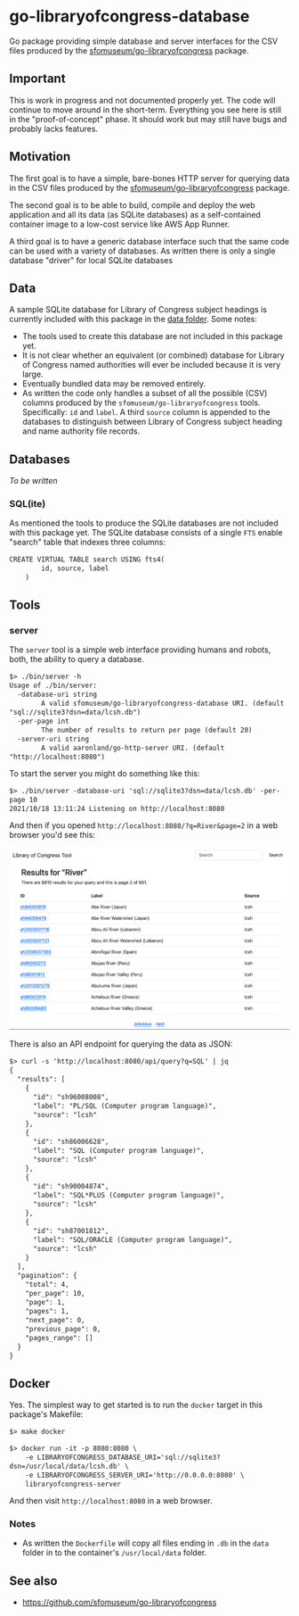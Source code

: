 # go-libraryofcongress-database

Go package providing simple database and server interfaces for the CSV files produced by the [sfomuseum/go-libraryofcongress](https://github.com/sfomuseum/go-libraryofcongress) package.

## Important

This is work in progress and not documented properly yet. The code will continue to move around in the short-term. Everything you see here is still in the "proof-of-concept" phase. It should work but may still have bugs and probably lacks features.

## Motivation

The first goal is to have a simple, bare-bones HTTP server for querying data in the CSV files produced by the [sfomuseum/go-libraryofcongress](https://github.com/sfomuseum/go-libraryofcongress) package. 

The second goal is to be able to build, compile and deploy the web application and all its data (as SQLite databases) as a self-contained container image to a low-cost service like AWS App Runner.

A third goal is to have a generic database interface such that the same code can be used with a variety of databases. As written there is only a single database "driver" for local SQLite databases

## Data

A sample SQLite database for Library of Congress subject headings is currently included with this package in the [data folder](data). Some notes:

* The tools used to create this database are not included in this package yet.
* It is not clear whether an equivalent (or combined) database for Library of Congress named authorities will ever be included because it is very large.
* Eventually bundled data may be removed entirely.
* As written the code only handles a subset of all the possible (CSV) columns produced by the `sfomuseum/go-libraryofcongress` tools. Specifically: `id` and `label`. A third `source` column is appended to the databases to distinguish between Library of Congress subject heading and name authority file records.

## Databases

_To be written_

### SQL(ite)

As mentioned the tools to produce the SQLite databases are not included with this package yet. The SQLite database consists of a single `FTS` enable "search" table that indexes three columns:

```
CREATE VIRTUAL TABLE search USING fts4(
		id, source, label
	)
```	

## Tools

### server

The `server` tool is a simple web interface providing humans and robots, both, the ability to query a database.

```
$> ./bin/server -h
Usage of ./bin/server:
  -database-uri string
    	A valid sfomuseum/go-libraryofcongress-database URI. (default "sql://sqlite3?dsn=data/lcsh.db")
  -per-page int
    	The number of results to return per page (default 20)
  -server-uri string
    	A valid aaronland/go-http-server URI. (default "http://localhost:8080")
```

To start the server you might do something like this:

```
$> ./bin/server -database-uri 'sql://sqlite3?dsn=data/lcsh.db' -per-page 10
2021/10/18 13:11:24 Listening on http://localhost:8080
```

And then if you opened `http://localhost:8080/?q=River&page=2` in a web browser you'd see this:

![](docs/images/www.png)

There is also an API endpoint for querying the data as JSON:

```
$> curl -s 'http://localhost:8080/api/query?q=SQL' | jq
{
  "results": [
    {
      "id": "sh96008008",
      "label": "PL/SQL (Computer program language)",
      "source": "lcsh"
    },
    {
      "id": "sh86006628",
      "label": "SQL (Computer program language)",
      "source": "lcsh"
    },
    {
      "id": "sh90004874",
      "label": "SQL*PLUS (Computer program language)",
      "source": "lcsh"
    },
    {
      "id": "sh87001812",
      "label": "SQL/ORACLE (Computer program language)",
      "source": "lcsh"
    }
  ],
  "pagination": {
    "total": 4,
    "per_page": 10,
    "page": 1,
    "pages": 1,
    "next_page": 0,
    "previous_page": 0,
    "pages_range": []
  }
}
```

## Docker

Yes. The simplest way to get started is to run the `docker` target in this package's Makefile:

```
$> make docker
```

```
$> docker run -it -p 8080:8080 \
	-e LIBRARYOFCONGRESS_DATABASE_URI='sql://sqlite3?dsn=/usr/local/data/lcsh.db' \
	-e LIBRARYOFCONGRESS_SERVER_URI='http://0.0.0.0:8080' \
	libraryofcongress-server
```

And then visit `http://localhost:8080` in a web browser.

### Notes

* As written the `Dockerfile` will copy all files ending in `.db` in the `data` folder in to the container's `/usr/local/data` folder.

## See also

* https://github.com/sfomuseum/go-libraryofcongress